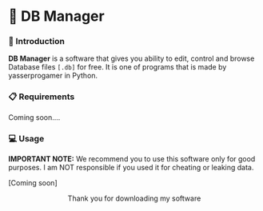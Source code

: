 # 💾 DB Manager

### 📕 Introduction

**DB Manager** is a software that gives you ability to edit, control and browse Database files `[.db]` for free. It is one of programs that is made by yasserprogamer in Python.

### 📋 Requirements

Coming soon....

### 💻 Usage

**IMPORTANT NOTE:** We recommend you to use this software only for good purposes. I am NOT responsible if you used it for cheating or leaking data.



[Coming soon]



<div align="center">
Thank you for downloading my software
</div>